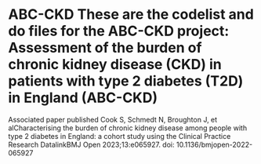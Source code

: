 # ABC-CKD These are the codelist and do files for the ABC-CKD project: Assessment of the burden of chronic kidney disease (CKD) in patients with type 2 diabetes (T2D) in England (ABC-CKD)

Associated paper published 
Cook S, Schmedt N, Broughton J, et alCharacterising the burden of chronic kidney disease among people with type 2 diabetes in England: a cohort study using the Clinical Practice Research DatalinkBMJ Open 2023;13:e065927. doi: 10.1136/bmjopen-2022-065927
